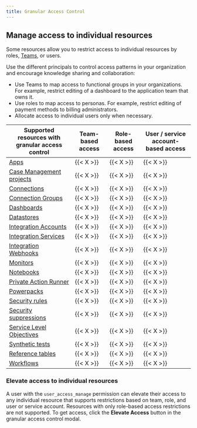 ```yaml
---
title: Granular Access Control
---
```

## Manage access to individual resources

Some resources allow you to restrict access to individual resources by roles, [Teams][1], or users.

Use the different principals to control access patterns in your organization and encourage knowledge sharing and collaboration:
- Use Teams to map access to functional groups in your organizations. For example, restrict editing of a dashboard to the application team that owns it.
- Use roles to map access to personas. For example, restrict editing of payment methods to billing administrators.
- Allocate access to individual users only when necessary.


| Supported resources with granular access control | Team-based access | Role-based access | User / service account-based access |
|--------------------------------------------------|-------------------|-------------------|-------------------------------------|
| [Apps][13]                                       | {{< X >}}         | {{< X >}}         | {{< X >}}                           |
| [Case Management projects][10]                   | {{< X >}}         | {{< X >}}         | {{< X >}}                           |
| [Connections][14]                                | {{< X >}}         | {{< X >}}         | {{< X >}}                           |
| [Connection Groups][15]                          | {{< X >}}         | {{< X >}}         | {{< X >}}                           |
| [Dashboards][2]                                  | {{< X >}}         | {{< X >}}         | {{< X >}}                           |
| [Datastores][16]                                 | {{< X >}}         | {{< X >}}         | {{< X >}}                           |
| [Integration Accounts][11]                       | {{< X >}}         | {{< X >}}         | {{< X >}}                           |
| [Integration Services][11]                       | {{< X >}}         | {{< X >}}         | {{< X >}}                           |
| [Integration Webhooks][11]                       | {{< X >}}         | {{< X >}}         | {{< X >}}                           |
| [Monitors][3]                                    | {{< X >}}         | {{< X >}}         | {{< X >}}                           |
| [Notebooks][4]                                   | {{< X >}}         | {{< X >}}         | {{< X >}}                           |
| [Private Action Runner][18]                      | {{< X >}}         | {{< X >}}         | {{< X >}}                           |
| [Powerpacks][5]                                  | {{< X >}}         | {{< X >}}         | {{< X >}}                           |
| [Security rules][6]                              | {{< X >}}         | {{< X >}}         | {{< X >}}                           |
| [Security suppressions][7]                       | {{< X >}}         | {{< X >}}         | {{< X >}}                           |
| [Service Level Objectives][8]                    | {{< X >}}         | {{< X >}}         | {{< X >}}                           |
| [Synthetic tests][9]                             | {{< X >}}         | {{< X >}}         | {{< X >}}                           |
| [Reference tables][12]                           | {{< X >}}         | {{< X >}}         | {{< X >}}                           |
| [Workflows][17]                                  | {{< X >}}         | {{< X >}}         | {{< X >}}                           |


### Elevate access to individual resources

A user with the `user_access_manage` permission can elevate their access to any individual resource that supports restrictions based on team, role, and user or service account. Resources with only role-based access restrictions are not supported. To get access, click the **Elevate Access** button in the granular access control modal.

[1]: /account_management/teams/
[2]: /dashboards/configure/#permissions
[3]: /monitors/configuration/#permissions
[4]: /notebooks/#limit-edit-access
[5]: /dashboards/widgets/powerpack/#powerpack-permissions
[6]: /security/detection_rules/#restrict-edit-permissions
[7]: /security/suppressions/#restrict-edit-permissions
[8]: /service_management/service_level_objectives/#permissions
[9]: /synthetics/browser_tests/#permissions
[10]: /service_management/case_management/settings#granular-access-control
[11]: /getting_started/integrations/#granular-access-control
[12]: /reference_tables/#permissions
[13]: /service_management/app_builder/auth/#restrict-access-to-a-specific-app
[14]: /actions/connections/?tab=workflowautomation#connection-credentials
[15]: /actions/connections/?tab=workflowautomation#connection-groups
[16]: /actions/datastore/
[17]: /service_management/workflows/access/#restrict-access-on-a-specific-workflow
[18]: /actions/private_actions/s
